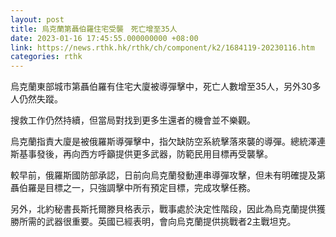 ```yaml
---
layout: post
title: 烏克蘭第聶伯羅住宅受襲　死亡增至35人
date: 2023-01-16 17:45:55.000000000 +08:00
link: https://news.rthk.hk/rthk/ch/component/k2/1684119-20230116.htm
categories: rthk
---
```


烏克蘭東部城市第聶伯羅有住宅大廈被導彈擊中，死亡人數增至35人，另外30多人仍然失蹤。

搜救工作仍然持續，但當局對找到更多生還者的機會並不樂觀。

烏克蘭指責大廈是被俄羅斯導彈擊中，指欠缺防空系統擊落來襲的導彈。總統澤連斯基事發後，再向西方呼籲提供更多武器，防範民用目標再受襲擊。

較早前，俄羅斯國防部承認，日前向烏克蘭發動連串導彈攻擊，但未有明確提及第聶伯羅是目標之一，只強調擊中所有預定目標，完成攻擊任務。

另外，北約秘書長斯托爾滕貝格表示，戰事處於決定性階段，因此為烏克蘭提供獲勝所需的武器很重要。英國已經表明，會向烏克蘭提供挑戰者2主戰坦克。
